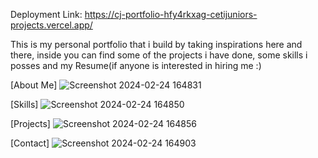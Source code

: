 Deployment Link:
https://cj-portfolio-hfy4rkxag-cetijuniors-projects.vercel.app/

This is my personal portfolio that i build by taking inspirations here and there, inside you can find some of the projects i have done, some skills i posses and my Resume(if anyone is interested in hiring me :)

[About Me]
![Screenshot 2024-02-24 164831](https://github.com/cetijunior/CJ.Portfolio/assets/78642663/81c2cd70-2019-462e-8c70-1e0f0a87bd2e)

[Skills]
![Screenshot 2024-02-24 164850](https://github.com/cetijunior/CJ.Portfolio/assets/78642663/fe149a79-1aa8-4d16-9caa-c41185ed05b8)

[Projects]
![Screenshot 2024-02-24 164856](https://github.com/cetijunior/CJ.Portfolio/assets/78642663/2e01a2d4-654f-425f-bfcf-412dc49a2bdc)

[Contact]
![Screenshot 2024-02-24 164903](https://github.com/cetijunior/CJ.Portfolio/assets/78642663/513e2535-ac04-474a-95c0-ae2906909219)

